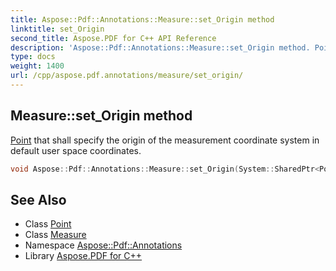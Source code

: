 ```yaml
---
title: Aspose::Pdf::Annotations::Measure::set_Origin method
linktitle: set_Origin
second_title: Aspose.PDF for C++ API Reference
description: 'Aspose::Pdf::Annotations::Measure::set_Origin method. Point that shall specify the origin of the measurement coordinate system in default user space coordinates in C++.'
type: docs
weight: 1400
url: /cpp/aspose.pdf.annotations/measure/set_origin/
---
```

## Measure::set_Origin method


[Point](../../../aspose.pdf/point/) that shall specify the origin of the measurement coordinate system in default user space coordinates.

```cpp
void Aspose::Pdf::Annotations::Measure::set_Origin(System::SharedPtr<Point> value)
```

## See Also

* Class [Point](../../../aspose.pdf/point/)
* Class [Measure](../)
* Namespace [Aspose::Pdf::Annotations](../../)
* Library [Aspose.PDF for C++](../../../)
